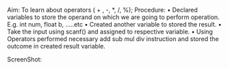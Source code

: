 Aim: To learn about operators ( + , -, *, /, %);
Procedure: 
•	Declared variables to store the operand on which we are going to perform operation. E.g. int num, float b, …..etc
•	Created another variable to stored the result.
•	Take the input using scanf() and assigned to respective variable.
•	Using Operators performed necessary add sub mul div instruction and stored the outcome in created result variable.

ScreenShot:
	 
	
	